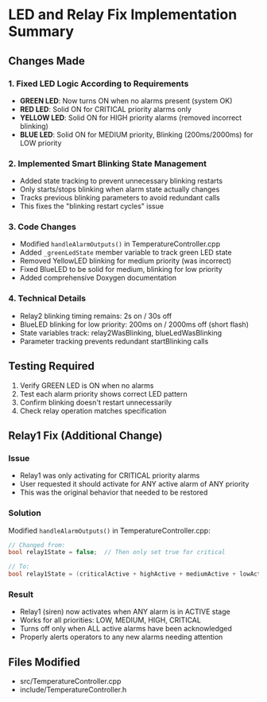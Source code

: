 # LED and Relay Fix Implementation Summary

## Changes Made

### 1. Fixed LED Logic According to Requirements
- **GREEN LED**: Now turns ON when no alarms present (system OK)
- **RED LED**: Solid ON for CRITICAL priority alarms only
- **YELLOW LED**: Solid ON for HIGH priority alarms (removed incorrect blinking)
- **BLUE LED**: Solid ON for MEDIUM priority, Blinking (200ms/2000ms) for LOW priority

### 2. Implemented Smart Blinking State Management
- Added state tracking to prevent unnecessary blinking restarts
- Only starts/stops blinking when alarm state actually changes
- Tracks previous blinking parameters to avoid redundant calls
- This fixes the "blinking restart cycles" issue

### 3. Code Changes
- Modified `handleAlarmOutputs()` in TemperatureController.cpp
- Added `_greenLedState` member variable to track green LED state
- Removed YellowLED blinking for medium priority (was incorrect)
- Fixed BlueLED to be solid for medium, blinking for low priority
- Added comprehensive Doxygen documentation

### 4. Technical Details
- Relay2 blinking timing remains: 2s on / 30s off
- BlueLED blinking for low priority: 200ms on / 2000ms off (short flash)
- State variables track: relay2WasBlinking, blueLedWasBlinking
- Parameter tracking prevents redundant startBlinking calls

## Testing Required
1. Verify GREEN LED is ON when no alarms
2. Test each alarm priority shows correct LED pattern
3. Confirm blinking doesn't restart unnecessarily
4. Check relay operation matches specification

## Relay1 Fix (Additional Change)

### Issue
- Relay1 was only activating for CRITICAL priority alarms
- User requested it should activate for ANY active alarm of ANY priority
- This was the original behavior that needed to be restored

### Solution
Modified `handleAlarmOutputs()` in TemperatureController.cpp:
```cpp
// Changed from:
bool relay1State = false;  // Then only set true for critical

// To:
bool relay1State = (criticalActive + highActive + mediumActive + lowActive) > 0;
```

### Result
- Relay1 (siren) now activates when ANY alarm is in ACTIVE stage
- Works for all priorities: LOW, MEDIUM, HIGH, CRITICAL
- Turns off only when ALL active alarms have been acknowledged
- Properly alerts operators to any new alarms needing attention

## Files Modified
- src/TemperatureController.cpp
- include/TemperatureController.h